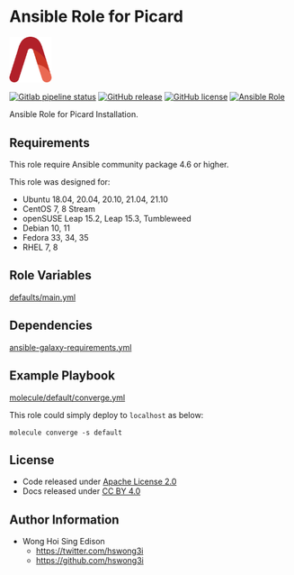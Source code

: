# Ansible Role for Picard

<img src="/alvistack.svg" width="75" alt="AlviStack">

[![Gitlab pipeline status](https://img.shields.io/gitlab/pipeline/alvistack/ansible-role-picard/master)](https://gitlab.com/alvistack/ansible-role-picard/-/pipelines)
[![GitHub release](https://img.shields.io/github/release/alvistack/ansible-role-picard.svg)](https://github.com/alvistack/ansible-role-picard/releases)
[![GitHub license](https://img.shields.io/github/license/alvistack/ansible-role-picard.svg)](https://github.com/alvistack/ansible-role-picard/blob/master/LICENSE)
[![Ansible Role](https://img.shields.io/badge/galaxy-alvistack.picard-blue.svg)](https://galaxy.ansible.com/alvistack/picard)

Ansible Role for Picard Installation.

## Requirements

This role require Ansible community package 4.6 or higher.

This role was designed for:

  - Ubuntu 18.04, 20.04, 20.10, 21.04, 21.10
  - CentOS 7, 8 Stream
  - openSUSE Leap 15.2, Leap 15.3, Tumbleweed
  - Debian 10, 11
  - Fedora 33, 34, 35
  - RHEL 7, 8

## Role Variables

[defaults/main.yml](defaults/main.yml)

## Dependencies

[ansible-galaxy-requirements.yml](ansible-galaxy-requirements.yml)

## Example Playbook

[molecule/default/converge.yml](molecule/default/converge.yml)

This role could simply deploy to `localhost` as below:

    molecule converge -s default

## License

  - Code released under [Apache License 2.0](LICENSE)
  - Docs released under [CC BY 4.0](http://creativecommons.org/licenses/by/4.0/)

## Author Information

  - Wong Hoi Sing Edison
      - <https://twitter.com/hswong3i>
      - <https://github.com/hswong3i>
